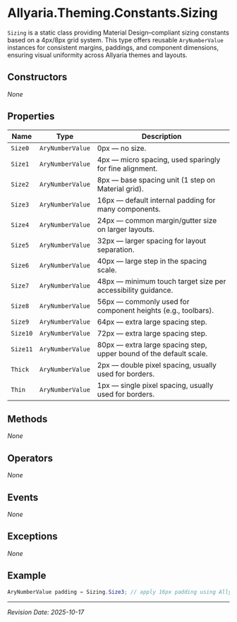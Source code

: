 ﻿# Allyaria.Theming.Constants.Sizing

`Sizing` is a static class providing Material Design–compliant sizing constants based on a 4px/8px grid system. This
type offers reusable `AryNumberValue` instances for consistent margins, paddings, and component dimensions, ensuring
visual uniformity across Allyaria themes and layouts.

## Constructors

*None*

## Properties

| Name     | Type             | Description                                                        |
|----------|------------------|--------------------------------------------------------------------|
| `Size0`  | `AryNumberValue` | 0px — no size.                                                     |
| `Size1`  | `AryNumberValue` | 4px — micro spacing, used sparingly for fine alignment.            |
| `Size2`  | `AryNumberValue` | 8px — base spacing unit (1 step on Material grid).                 |
| `Size3`  | `AryNumberValue` | 16px — default internal padding for many components.               |
| `Size4`  | `AryNumberValue` | 24px — common margin/gutter size on larger layouts.                |
| `Size5`  | `AryNumberValue` | 32px — larger spacing for layout separation.                       |
| `Size6`  | `AryNumberValue` | 40px — large step in the spacing scale.                            |
| `Size7`  | `AryNumberValue` | 48px — minimum touch target size per accessibility guidance.       |
| `Size8`  | `AryNumberValue` | 56px — commonly used for component heights (e.g., toolbars).       |
| `Size9`  | `AryNumberValue` | 64px — extra large spacing step.                                   |
| `Size10` | `AryNumberValue` | 72px — extra large spacing step.                                   |
| `Size11` | `AryNumberValue` | 80px — extra large spacing step, upper bound of the default scale. |
| `Thick`  | `AryNumberValue` | 2px — double pixel spacing, usually used for borders.              |
| `Thin`   | `AryNumberValue` | 1px — single pixel spacing, usually used for borders.              |

## Methods

*None*

## Operators

*None*

## Events

*None*

## Exceptions

*None*

## Example

```csharp
AryNumberValue padding = Sizing.Size3; // apply 16px padding using Allyaria sizing constants
```

---

*Revision Date: 2025-10-17*
